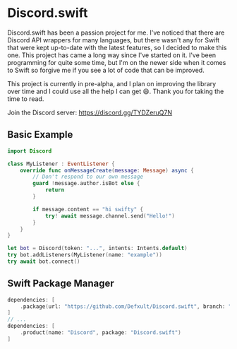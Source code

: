 # Discord.swift

Discord.swift has been a passion project for me. I've noticed that there are Discord API wrappers for many languages, but there wasn't any for Swift that were kept up-to-date with the latest features, so I decided to make this one. This project has came a long way since I've started on it. I've been programming for quite some time, but I'm on the newer side when it comes to Swift so forgive me if you see a lot of code that can be improved.

This project is currently in pre-alpha, and I plan on improving the library over time and I could use all the help I can get 😄. Thank you for taking the time to read.

Join the Discord server: https://discord.gg/TYDZeruQ7N

## Basic Example
```swift
import Discord

class MyListener : EventListener {
    override func onMessageCreate(message: Message) async {
        // Don't respond to our own message
        guard !message.author.isBot else {
            return
        }

        if message.content == "hi swifty" {
            try! await message.channel.send("Hello!")
        }
    }
}

let bot = Discord(token: "...", intents: Intents.default)
try bot.addListeners(MyListener(name: "example"))
try await bot.connect()
```
## Swift Package Manager
```swift
dependencies: [
    .package(url: "https://github.com/Defxult/Discord.swift", branch: "main")
]
// ...
dependencies: [
    .product(name: "Discord", package: "Discord.swift")
]
```
